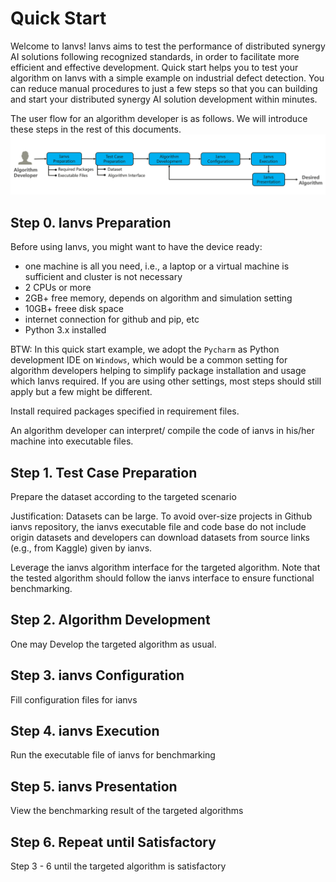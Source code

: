 # Quick Start

Welcome to Ianvs! Ianvs aims to test the performance of distributed synergy AI solutions following recognized standards, 
in order to facilitate more efficient and effective development. Quick start helps you to test your algorithm on Ianvs 
with a simple example on industrial defect detection. You can reduce manual procedures to just a few steps so that you can 
building and start your distributed synergy AI solution development within minutes. 

The user flow for an algorithm developer is as follows. We will introduce these steps in the rest of this documents. 
![](images/user_flow.png)


## Step 0. Ianvs Preparation 
    
Before using Ianvs, you might want to have the device ready: 
- one machine is all you need, i.e., a laptop or a virtual machine is sufficient and cluster is not necessary
- 2 CPUs or more
- 2GB+ free memory, depends on algorithm and simulation setting
- 10GB+ freee disk space
- internet connection for github and pip, etc
- Python 3.x installed
  
BTW: In this quick start example, we adopt the ``Pycharm`` as Python development IDE on ``Windows``, which would be a common setting for algorithm developers helping to simplify package installation and usage which Ianvs required. If you are using other settings, most steps should still apply but a few might be different. 

Install required packages specified in requirement files. 
    
An algorithm developer can interpret/ compile the code of ianvs in his/her machine into executable files. 
        
## Step 1. Test Case Preparation 
  
Prepare the dataset according to the targeted scenario 
  
Justification: Datasets can be large. To avoid over-size projects in Github ianvs repository, the ianvs executable file and code base do not include origin datasets and developers can download datasets from source links (e.g., from Kaggle) given by ianvs. 

Leverage the ianvs algorithm interface for the targeted algorithm. 
Note that the tested algorithm should follow the ianvs interface to ensure functional benchmarking.
  
## Step 2. Algorithm Development

One may Develop the targeted algorithm as usual. 

## Step 3. ianvs Configuration

Fill configuration files for ianvs

## Step 4. ianvs Execution

Run the executable file of ianvs for benchmarking
   
## Step 5. ianvs Presentation

View the benchmarking result of the targeted algorithms
   
## Step 6. Repeat until Satisfactory

Step 3 - 6 until the targeted algorithm is satisfactory

